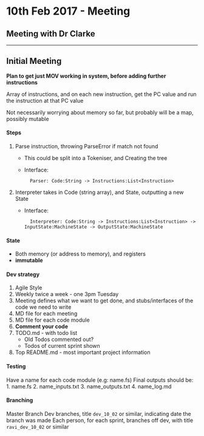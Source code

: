 # 10th Feb 2017 - Meeting

## Meeting with Dr Clarke

---

##  Initial Meeting 
**Plan to get just MOV working in system, before adding further instructions**

Array of instructions, and on each new instruction, get the PC value and run the instruction at that PC value

Not necessarily worrying about memory so far, but probably will be a map, possibly mutable

#### Steps
1. Parse instruction, throwing ParseError if match not found
		
	* This could be split into a Tokeniser, and Creating the tree
	* Interface:
					    
			Parser: Code:String -> Instructions:List<Instruction>
2. Interpreter takes in Code (string array), and State, outputting a new State
		
	* Interface:
				
			Interpreter: Code:String -> Instructions:List<Instruction> -> InputState:MachineState -> OutputState:MachineState

#### State
* Both memory (or address to memory), and registers
* **immutable**

#### Dev strategy
1. Agile Style
2. Weekly twice a week - one 3pm Tuesday
3. Meeting defines what we want to get done, and stubs/interfaces of the code we need to write
2.	MD file for each meeting
3. MD file for each code module
4. **Comment your code**
5. TODO.md - with todo list 
	* Old Todos commented out?
	* Todos of current sprint shown
6. Top README.md - most important project information 

#### Testing
Have a name for each code module (e.g: name.fs)
Final outputs should be:
	1. name.fs
	2. name_inputs.txt
	3. name_outputs.txt
	4. name_log.md

#### Branching  
Master Branch
Dev branches, title ```dev_10_02``` or similar, indicating date the branch was made
Each person, for each sprint, branches off dev, with title ```ravi_dev_10_02``` or similar

